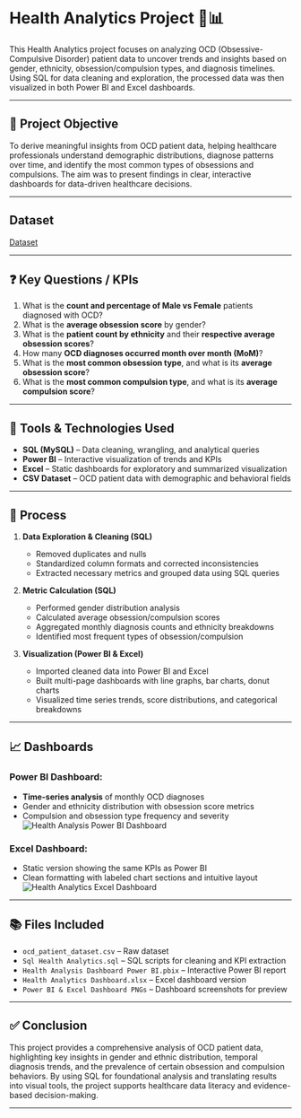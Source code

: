 # Health Analytics Project 🏥📊

This Health Analytics project focuses on analyzing OCD (Obsessive-Compulsive Disorder) patient data to uncover trends and insights based on gender, ethnicity, obsession/compulsion types, and diagnosis timelines. Using SQL for data cleaning and exploration, the processed data was then visualized in both Power BI and Excel dashboards.

---

## 📌 Project Objective

To derive meaningful insights from OCD patient data, helping healthcare professionals understand demographic distributions, diagnose patterns over time, and identify the most common types of obsessions and compulsions. The aim was to present findings in clear, interactive dashboards for data-driven healthcare decisions.

---

## Dataset
<a href="https://github.com/Joseph89155/Health-Analytics-Project-SQL-BI-Excel-/blob/main/ocd_patient_dataset.csv">Dataset</a>

---

## ❓ Key Questions / KPIs

1. What is the **count and percentage of Male vs Female** patients diagnosed with OCD?
2. What is the **average obsession score** by gender?
3. What is the **patient count by ethnicity** and their **respective average obsession scores**?
4. How many **OCD diagnoses occurred month over month (MoM)**?
5. What is the **most common obsession type**, and what is its **average obsession score**?
6. What is the **most common compulsion type**, and what is its **average compulsion score**?

---

## 🧪 Tools & Technologies Used

- **SQL (MySQL)** – Data cleaning, wrangling, and analytical queries
- **Power BI** – Interactive visualization of trends and KPIs
- **Excel** – Static dashboards for exploratory and summarized visualization
- **CSV Dataset** – OCD patient data with demographic and behavioral fields

---

## 🔄 Process

1. **Data Exploration & Cleaning (SQL)**  
   - Removed duplicates and nulls  
   - Standardized column formats and corrected inconsistencies  
   - Extracted necessary metrics and grouped data using SQL queries

2. **Metric Calculation (SQL)**  
   - Performed gender distribution analysis  
   - Calculated average obsession/compulsion scores  
   - Aggregated monthly diagnosis counts and ethnicity breakdowns  
   - Identified most frequent types of obsession/compulsion

3. **Visualization (Power BI & Excel)**  
   - Imported cleaned data into Power BI and Excel  
   - Built multi-page dashboards with line graphs, bar charts, donut charts  
   - Visualized time series trends, score distributions, and categorical breakdowns

---

## 📈 Dashboards

### Power BI Dashboard:
- **Time-series analysis** of monthly OCD diagnoses
- Gender and ethnicity distribution with obsession score metrics
- Compulsion and obsession type frequency and severity
![Health Analysis Power BI Dashboard](https://github.com/user-attachments/assets/abff1c7c-2250-4740-8ea8-e49acdcc7bfb)


### Excel Dashboard:
- Static version showing the same KPIs as Power BI
- Clean formatting with labeled chart sections and intuitive layout
![Health Analytics Excel Dashboard](https://github.com/user-attachments/assets/25d240c4-d60f-4a5c-ab41-fbd095d52686)


---

## 📚 Files Included

- `ocd_patient_dataset.csv` – Raw dataset
- `Sql Health Analytics.sql` – SQL scripts for cleaning and KPI extraction
- `Health Analysis Dashboard Power BI.pbix` – Interactive Power BI report
- `Health Analytics Dashboard.xlsx` – Excel dashboard version
- `Power BI & Excel Dashboard PNGs` – Dashboard screenshots for preview

---

## ✅ Conclusion

This project provides a comprehensive analysis of OCD patient data, highlighting key insights in gender and ethnic distribution, temporal diagnosis trends, and the prevalence of certain obsession and compulsion behaviors. By using SQL for foundational analysis and translating results into visual tools, the project supports healthcare data literacy and evidence-based decision-making.

---


